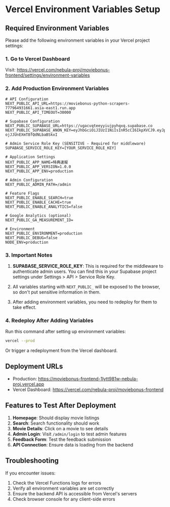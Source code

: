 # Vercel Environment Variables Setup

## Required Environment Variables

Please add the following environment variables in your Vercel project settings:

### 1. Go to Vercel Dashboard
Visit: https://vercel.com/nebula-proj/moviebonus-frontend/settings/environment-variables

### 2. Add Production Environment Variables

```env
# API Configuration
NEXT_PUBLIC_API_URL=https://moviebonus-python-scrapers-777964931661.asia-east1.run.app
NEXT_PUBLIC_API_TIMEOUT=30000

# Supabase Configuration
NEXT_PUBLIC_SUPABASE_URL=https://ugacvqteeyyiujpyhqxq.supabase.co
NEXT_PUBLIC_SUPABASE_ANON_KEY=eyJhbGciOiJIUzI1NiIsInR5cCI6IkpXVCJ9.eyJpc3MiOiJzdXBhYmFzZSIsInJlZiI6InVnYWN2cXRlZXl5aXVqcHlocXhxIiwicm9sZSI6ImFub24iLCJpYXQiOjE3MzczNzk5NTQsImV4cCI6MjA1Mjk1NTk1NH0.b_KbYK5gMTmezXsb6FT-ojJJUnEXmT8fQdNLbaBSkxI

# Admin Service Role Key (SENSITIVE - Required for middleware)
SUPABASE_SERVICE_ROLE_KEY=[YOUR_SERVICE_ROLE_KEY]

# Application Settings
NEXT_PUBLIC_APP_NAME=特典速報
NEXT_PUBLIC_APP_VERSION=1.0.0
NEXT_PUBLIC_APP_ENV=production

# Admin Configuration
NEXT_PUBLIC_ADMIN_PATH=/admin

# Feature Flags
NEXT_PUBLIC_ENABLE_SEARCH=true
NEXT_PUBLIC_ENABLE_CACHE=true
NEXT_PUBLIC_ENABLE_ANALYTICS=false

# Google Analytics (optional)
NEXT_PUBLIC_GA_MEASUREMENT_ID=

# Environment
NEXT_PUBLIC_ENVIRONMENT=production
NEXT_PUBLIC_DEBUG=false
NODE_ENV=production
```

### 3. Important Notes

1. **SUPABASE_SERVICE_ROLE_KEY**: This is required for the middleware to authenticate admin users. You can find this in your Supabase project settings under Settings > API > Service Role Key.

2. All variables starting with `NEXT_PUBLIC_` will be exposed to the browser, so don't put sensitive information in them.

3. After adding environment variables, you need to redeploy for them to take effect.

### 4. Redeploy After Adding Variables

Run this command after setting up environment variables:
```bash
vercel --prod
```

Or trigger a redeployment from the Vercel dashboard.

## Deployment URLs

- Production: https://moviebonus-frontend-1lytt981w-nebula-proj.vercel.app
- Vercel Dashboard: https://vercel.com/nebula-proj/moviebonus-frontend

## Features to Test After Deployment

1. **Homepage**: Should display movie listings
2. **Search**: Search functionality should work
3. **Movie Details**: Click on a movie to see details
4. **Admin Login**: Visit `/admin/login` to test admin features
5. **Feedback Form**: Test the feedback submission
6. **API Connection**: Ensure data is loading from the backend

## Troubleshooting

If you encounter issues:

1. Check the Vercel Functions logs for errors
2. Verify all environment variables are set correctly
3. Ensure the backend API is accessible from Vercel's servers
4. Check browser console for any client-side errors
